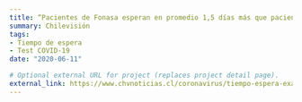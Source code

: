 ```yaml
---
title: “Pacientes de Fonasa esperan en promedio 1,5 días más que pacientes de Isapres por exámenes COVID-19”
summary: Chilevisión
tags:
- Tiempo de espera
- Test COVID-19
date: "2020-06-11"

# Optional external URL for project (replaces project detail page).
external_link: https://www.chvnoticias.cl/coronavirus/tiempo-espera-examenes-covid-19-pacientes-fonasa-isapres_20200611/
---
```

